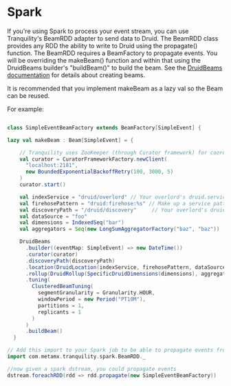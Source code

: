 # Spark

If you're using Spark to process your event stream, you can use Tranquility's BeamRDD adapter to send data to
Druid. The BeamRDD class provides any RDD the ability to write to Druid using the propagate() function.
The BeamRDD requires a BeamFactory to propagate events. You will be overriding the makeBeam() function and within that
using the DruidBeams builder's "buildBeam()" to build the beam. See the [DruidBeams documentation](druidbeams.md)
for details about creating beams.

It is recommended that you implement makeBeam as a lazy val so the Beam can be reused.

For example:

```scala

class SimpleEventBeamFactory extends BeamFactory[SimpleEvent] {

lazy val makeBeam : Beam[SimpleEvent] = {

    // Tranquility uses ZooKeeper (through Curator framework) for coordination.
    val curator = CuratorFrameworkFactory.newClient(
      "localhost:2181",
      new BoundedExponentialBackoffRetry(100, 3000, 5)
    )
    curator.start()

    val indexService = "druid/overlord" // Your overlord's druid.service, with slashes replaced by colons.
    val firehosePattern = "druid:firehose:%s" // Make up a service pattern, include %s somewhere in it.
    val discoveryPath = "/druid/discovery"     // Your overlord's druid.discovery.curator.path
    val dataSource = "foo"
    val dimensions = IndexedSeq("bar")
    val aggregators = Seq(new LongSumAggregatorFactory("baz", "baz"))

    DruidBeams
      .builder((eventMap: SimpleEvent) => new DateTime())
      .curator(curator)
      .discoveryPath(discoveryPath)
      .location(DruidLocation(indexService, firehosePattern, dataSource))
      .rollup(DruidRollup(SpecificDruidDimensions(dimensions), aggregators, QueryGranularity.MINUTE))
      .tuning(
        ClusteredBeamTuning(
          segmentGranularity = Granularity.HOUR,
          windowPeriod = new Period("PT10M"),
          partitions = 1,
          replicants = 1
        )
      )
      .buildBeam()
  }

// Add this import to your Spark job to be able to propagate events from any RDD to Druid
import com.metamx.tranquility.spark.BeamRDD._

//now given a spark dstream, you could propagate events
dstream.foreachRDD(rdd => rdd.propagate(new SimpleEventBeamFactory))
